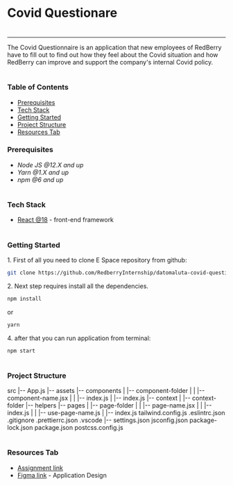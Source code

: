 <div style="display:flex; align-items: center">
  <h1 style="position:relative; top: -6px" >Covid Questionare</h1>
</div>

---

The Covid Questionnaire is an application that new employees of RedBerry have to fill out to find out how they feel about the Covid situation and how RedBerry can improve and support the company's internal Covid policy.

#

### Table of Contents

- [Prerequisites](#prerequisites)
- [Tech Stack](#tech-stack)
- [Getting Started](#getting-started)
- [Project Structure](#project-structure)
- [Resources Tab](#resources-tab)

### Prerequisites

- _Node JS @12.X and up_
- _Yarn @1.X and up_
- _npm @6 and up_

#

### Tech Stack

- [React @18](https://reactjs.org) - front-end framework

#

### Getting Started

1\. First of all you need to clone E Space repository from github:

```sh
git clone https://github.com/RedberryInternship/datomaluta-covid-questionare.git
```

2\. Next step requires install all the dependencies.

```sh
npm install
```

or

```sh
yarn
```

4\. after that you can run application from terminal:

```sh
npm start
```

#

### Project Structure

src
|-- App.js
|-- assets
|-- components
| |-- component-folder
| | |-- component-name.jsx
| | |-- index.js
| |-- index.js
|-- context
| |-- context-folder
|-- helpers
|-- pages
| |-- page-folder
| | |-- page-name.jsx
| | |-- index.js
| | |-- use-page-name.js
| |-- index.js
tailwind.config.js
.eslintrc.json
.gitignore
.prettierrc.json
.vscode
|-- settings.json
jsconfig.json
package-lock.json
package.json
postcss.config.js

#

### Resources Tab

- [Assignment link](https://redberry.gitbook.io/assignment-i-covid-questionaire/)
- [Figma link](https://www.figma.com/file/56t2BI25FcD0LAIjR4GVkQ/%E1%83%99%E1%83%98%E1%83%97%E1%83%AE%E1%83%95%E1%83%90%E1%83%A0%E1%83%98?node-id=37%3A3) - Application Design
